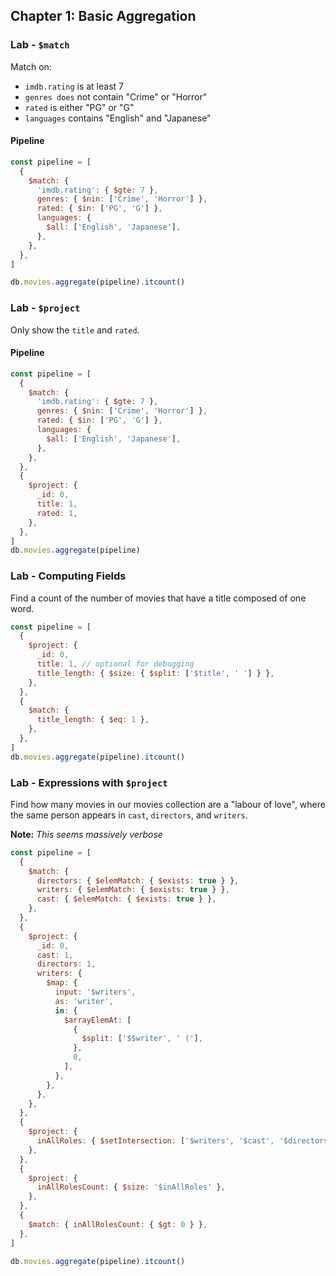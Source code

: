 ## Chapter 1: Basic Aggregation

### Lab - `$match`

Match on:

- `imdb.rating` is at least 7
- `genres does` not contain "Crime" or "Horror"
- `rated` is either "PG" or "G"
- `languages` contains "English" and "Japanese"

#### Pipeline

```javascript
const pipeline = [
  {
    $match: {
      'imdb.rating': { $gte: 7 },
      genres: { $nin: ['Crime', 'Horror'] },
      rated: { $in: ['PG', 'G'] },
      languages: {
        $all: ['English', 'Japanese'],
      },
    },
  },
]

db.movies.aggregate(pipeline).itcount()
```

### Lab - `$project`

Only show the `title` and `rated`.

#### Pipeline

```javascript
const pipeline = [
  {
    $match: {
      'imdb.rating': { $gte: 7 },
      genres: { $nin: ['Crime', 'Horror'] },
      rated: { $in: ['PG', 'G'] },
      languages: {
        $all: ['English', 'Japanese'],
      },
    },
  },
  {
    $project: {
      _id: 0,
      title: 1,
      rated: 1,
    },
  },
]
db.movies.aggregate(pipeline)
```

### Lab - Computing Fields

Find a count of the number of movies that have a title composed of one word.

```javascript
const pipeline = [
  {
    $project: {
      _id: 0,
      title: 1, // optional for debugging
      title_length: { $size: { $split: ['$title', ' '] } },
    },
  },
  {
    $match: {
      title_length: { $eq: 1 },
    },
  },
]
db.movies.aggregate(pipeline).itcount()
```

### Lab - Expressions with `$project`

Find how many movies in our movies collection are a "labour of love", where the same person appears in `cast`, `directors`, and `writers`.

**Note:** _This seems massively verbose_

```javascript
const pipeline = [
  {
    $match: {
      directors: { $elemMatch: { $exists: true } },
      writers: { $elemMatch: { $exists: true } },
      cast: { $elemMatch: { $exists: true } },
    },
  },
  {
    $project: {
      _id: 0,
      cast: 1,
      directors: 1,
      writers: {
        $map: {
          input: '$writers',
          as: 'writer',
          in: {
            $arrayElemAt: [
              {
                $split: ['$$writer', ' ('],
              },
              0,
            ],
          },
        },
      },
    },
  },
  {
    $project: {
      inAllRoles: { $setIntersection: ['$writers', '$cast', '$directors'] },
    },
  },
  {
    $project: {
      inAllRolesCount: { $size: '$inAllRoles' },
    },
  },
  {
    $match: { inAllRolesCount: { $gt: 0 } },
  },
]

db.movies.aggregate(pipeline).itcount()
```
